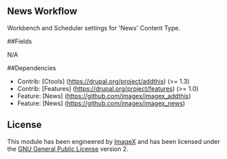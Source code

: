 ## News Workflow

Workbench and Scheduler settings for 'News' Content Type.

##Fields

N/A


##Dependencies

* Contrib: [Ctools] (https://drupal.org/project/addthis) (>= 1.3) 
* Contrib: [Features] (https://drupal.org/project/features)  (>= 1.0)
* Feature: [News] (https://github.com/imagex/imagex_addthis)
* Feature: [News] (https://github.com/imagex/imagex_news)



## License

This module has been engineered by [ImageX](http://www.imagexmedia.com) and has been licensed under the [GNU General Public License](http://www.gnu.org/licenses/gpl-2.0.html) version 2.
